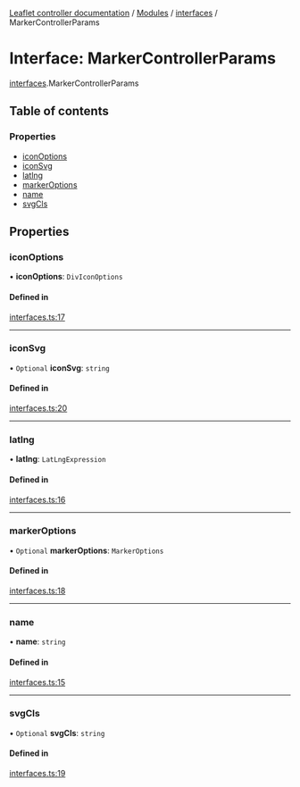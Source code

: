[Leaflet controller documentation](../README.md) / [Modules](../modules.md) / [interfaces](../modules/interfaces.md) / MarkerControllerParams

# Interface: MarkerControllerParams

[interfaces](../modules/interfaces.md).MarkerControllerParams

## Table of contents

### Properties

- [iconOptions](interfaces.MarkerControllerParams.md#iconoptions)
- [iconSvg](interfaces.MarkerControllerParams.md#iconsvg)
- [latlng](interfaces.MarkerControllerParams.md#latlng)
- [markerOptions](interfaces.MarkerControllerParams.md#markeroptions)
- [name](interfaces.MarkerControllerParams.md#name)
- [svgCls](interfaces.MarkerControllerParams.md#svgcls)

## Properties

### iconOptions

• **iconOptions**: `DivIconOptions`

#### Defined in

[interfaces.ts:17](https://github.com/synw/leaflet-controller/blob/4e36a5e/src/interfaces.ts#L17)

___

### iconSvg

• `Optional` **iconSvg**: `string`

#### Defined in

[interfaces.ts:20](https://github.com/synw/leaflet-controller/blob/4e36a5e/src/interfaces.ts#L20)

___

### latlng

• **latlng**: `LatLngExpression`

#### Defined in

[interfaces.ts:16](https://github.com/synw/leaflet-controller/blob/4e36a5e/src/interfaces.ts#L16)

___

### markerOptions

• `Optional` **markerOptions**: `MarkerOptions`

#### Defined in

[interfaces.ts:18](https://github.com/synw/leaflet-controller/blob/4e36a5e/src/interfaces.ts#L18)

___

### name

• **name**: `string`

#### Defined in

[interfaces.ts:15](https://github.com/synw/leaflet-controller/blob/4e36a5e/src/interfaces.ts#L15)

___

### svgCls

• `Optional` **svgCls**: `string`

#### Defined in

[interfaces.ts:19](https://github.com/synw/leaflet-controller/blob/4e36a5e/src/interfaces.ts#L19)
